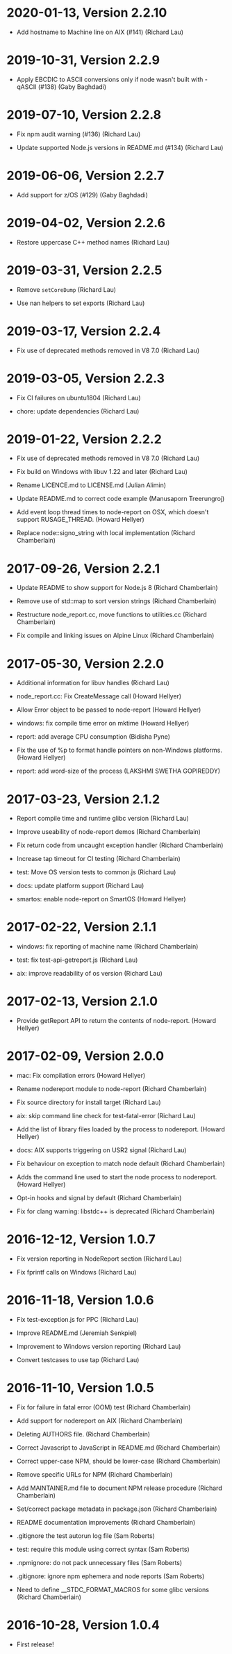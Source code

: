 2020-01-13, Version 2.2.10
==========================

 * Add hostname to Machine line on AIX (#141) (Richard Lau)


2019-10-31, Version 2.2.9
=========================

 * Apply EBCDIC to ASCII conversions only if node wasn't built with -qASCII (#138) (Gaby Baghdadi)


2019-07-10, Version 2.2.8
=========================

 * Fix npm audit warning (#136) (Richard Lau)

 * Update supported Node.js versions in README.md (#134) (Richard Lau)


2019-06-06, Version 2.2.7
=========================

 * Add support for z/OS (#129) (Gaby Baghdadi)


2019-04-02, Version 2.2.6
=========================

 * Restore uppercase C++ method names (Richard Lau)


2019-03-31, Version 2.2.5
=========================

 * Remove `setCoreDump` (Richard Lau)

 * Use nan helpers to set exports (Richard Lau)


2019-03-17, Version 2.2.4
=========================

 * Fix use of deprecated methods removed in V8 7.0 (Richard Lau)


2019-03-05, Version 2.2.3
=========================

 * Fix CI failures on ubuntu1804 (Richard Lau)

 * chore: update dependencies (Richard Lau)


2019-01-22, Version 2.2.2
=========================

 * Fix use of deprecated methods removed in V8 7.0 (Richard Lau)

 * Fix build on Windows with libuv 1.22 and later (Richard Lau)

 * Rename LICENCE.md to LICENSE.md (Julian Alimin)

 * Update README.md to correct code example (Manusaporn Treerungroj)

 * Add event loop thread times to node-report on OSX, which doesn't support RUSAGE_THREAD. (Howard Hellyer)

 * Replace node::signo_string with local implementation (Richard Chamberlain)


2017-09-26, Version 2.2.1
=========================

 * Update README to show support for Node.js 8 (Richard Chamberlain)

 * Remove use of std::map to sort version strings (Richard Chamberlain)

 * Restructure node_report.cc, move functions to utilities.cc (Richard Chamberlain)

 * Fix compile and linking issues on Alpine Linux (Richard Chamberlain)


2017-05-30, Version 2.2.0
=========================

 * Additional information for libuv handles (Richard Lau)

 * node_report.cc: Fix CreateMessage call (Howard Hellyer)

 * Allow Error object to be passed to node-report (Howard Hellyer)

 * windows: fix compile time error on mktime (Howard Hellyer)

 * report: add average CPU consumption (Bidisha Pyne)

 * Fix the use of %p to format handle pointers on non-Windows platforms. (Howard Hellyer)

 * report: add word-size of the process (LAKSHMI SWETHA GOPIREDDY)


2017-03-23, Version 2.1.2
=========================

 * Report compile time and runtime glibc version (Richard Lau)

 * Improve useability of node-report demos (Richard Chamberlain)

 * Fix return code from uncaught exception handler (Richard Chamberlain)

 * Increase tap timeout for CI testing (Richard Chamberlain)

 * test: Move OS version tests to common.js (Richard Lau)

 * docs: update platform support (Richard Lau)

 * smartos: enable node-report on SmartOS (Howard Hellyer)


2017-02-22, Version 2.1.1
=========================

 * windows: fix reporting of machine name (Richard Chamberlain)

 * test: fix test-api-getreport.js (Richard Lau)

 * aix: improve readability of os version (Richard Lau)


2017-02-13, Version 2.1.0
=========================

 * Provide getReport API to return the contents of node-report. (Howard Hellyer)


2017-02-09, Version 2.0.0
=========================

 * mac: Fix compilation errors (Howard Hellyer)

 * Rename nodereport module to node-report (Richard Chamberlain)

 * Fix source directory for install target (Richard Lau)

 * aix: skip command line check for test-fatal-error (Richard Lau)

 * Add the list of library files loaded by the process to nodereport. (Howard Hellyer)

 * docs: AIX supports triggering on USR2 signal (Richard Lau)

 * Fix behaviour on exception to match node default (Richard Chamberlain)

 * Adds the command line used to start the node process to nodereport. (Howard Hellyer)

 * Opt-in hooks and signal by default (Richard Chamberlain)

 * Fix for clang warning: libstdc++ is deprecated (Richard Chamberlain)


2016-12-12, Version 1.0.7
=========================

 * Fix version reporting in NodeReport section (Richard Lau)

 * Fix fprintf calls on Windows (Richard Lau)


2016-11-18, Version 1.0.6
=========================

 * Fix test-exception.js for PPC (Richard Lau)

 * Improve README.md (Jeremiah Senkpiel)

 * Improvement to Windows version reporting (Richard Lau)

 * Convert testcases to use tap (Richard Lau)


2016-11-10, Version 1.0.5
=========================

 * Fix for failure in fatal error (OOM) test (Richard Chamberlain)

 * Add support for nodereport on AIX (Richard Chamberlain)

 * Deleting AUTHORS file. (Richard Chamberlain)

 * Correct Javascript to JavaScript in README.md (Richard Chamberlain)

 * Correct upper-case NPM, should be lower-case (Richard Chamberlain)

 * Remove specific URLs for NPM (Richard Chamberlain)

 * Add MAINTAINER.md file to document NPM release procedure (Richard Chamberlain)

 * Set/correct package metadata in package.json (Richard Chamberlain)

 * README documentation improvements (Richard Chamberlain)

 * .gitignore the test autorun log file (Sam Roberts)

 * test: require this module using correct syntax (Sam Roberts)

 * .npmignore: do not pack unnecessary files (Sam Roberts)

 * .gitignore: ignore npm ephemera and node reports (Sam Roberts)

 * Need to define __STDC_FORMAT_MACROS for some glibc versions (Richard Chamberlain)


2016-10-28, Version 1.0.4
=========================

 * First release!
